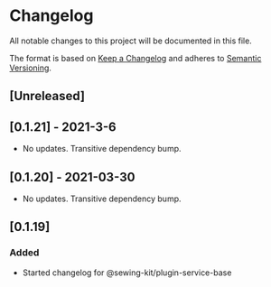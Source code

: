 # Changelog

All notable changes to this project will be documented in this file.

The format is based on [Keep a Changelog](http://keepachangelog.com/en/1.0.0/)
and adheres to [Semantic Versioning](http://semver.org/spec/v2.0.0.html).

## [Unreleased]

## [0.1.21] - 2021-3-6

- No updates. Transitive dependency bump.

## [0.1.20] - 2021-03-30

- No updates. Transitive dependency bump.

## [0.1.19]

### Added

- Started changelog for @sewing-kit/plugin-service-base
